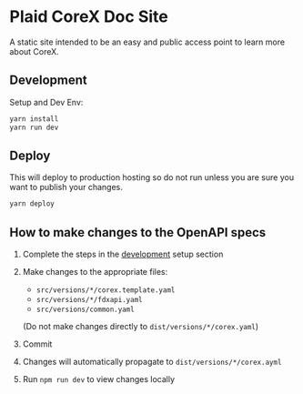 # Plaid CoreX Doc Site
A static site intended to be an easy and public access point to learn more about CoreX.

## Development 
Setup and Dev Env:
```bash
yarn install 
yarn run dev
``` 

## Deploy
This will deploy to production hosting so do not run unless you are sure you want to publish your changes.
```bash
yarn deploy
```

## How to make changes to the OpenAPI specs

1. Complete the steps in the [development](#development) setup section 
2. Make changes to the appropriate files:
   - `src/versions/*/corex.template.yaml`
   - `src/versions/*/fdxapi.yaml`
   - `src/versions/common.yaml`

   (Do not make changes directly to `dist/versions/*/corex.yaml`)

3. Commit
4. Changes will automatically propagate to `dist/versions/*/corex.ayml`
5. Run `npm run dev` to view changes locally
